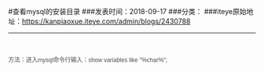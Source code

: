 #查看mysql的安装目录
###发表时间：2018-09-17
###分类：
###iteye原始地址：<a href="https://kanpiaoxue.iteye.com/admin/blogs/2430788" target="_blank">https://kanpiaoxue.iteye.com/admin/blogs/2430788</a>

---

<div class="iteye-blog-content-contain" style="font-size: 14px;"> 
 <p>&nbsp;</p> 
 <p><span style="color: #4b4b4b; font-family: verdana, Arial, helvetica, sans-seriff; font-size: 12px;">方法：进入mysql命令行输入：show variables like "%char%";</span></p> 
</div>